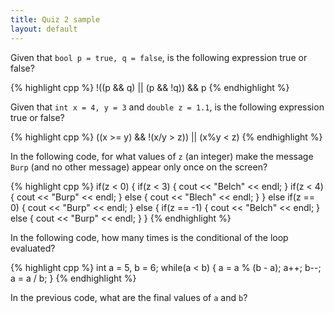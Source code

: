 ```yaml
---
title: Quiz 2 sample
layout: default
---
```


Given that `bool p = true, q = false`, is the following expression
true or false?

{% highlight cpp %}
!((p && q) || (p && !q)) && p
{% endhighlight %}

Given that `int x = 4, y = 3` and `double z = 1.1`, is the following
expression true or false?

{% highlight cpp %}
((x >= y) && !(x/y > z)) || (x%y < z)
{% endhighlight %}

In the following code, for what values of `z` (an integer) make the
message `Burp` (and no other message) appear only once on the screen?

{% highlight cpp %}
if(z < 0)
{
    if(z < 3)
    {
        cout << "Belch" << endl;
    }
    if(z < 4)
    {
        cout << "Burp" << endl;
    }
    else
    {
        cout << "Blech" << endl;
    }
}
else if(z == 0)
{
    cout << "Burp" << endl;
}
else
{
    if(z == -1)
    {
        cout << "Belch" << endl;
    }
    else
    {
        cout << "Burp" << endl;
    }
}
{% endhighlight %}

In the following code, how many times is the conditional of the loop
evaluated?

{% highlight cpp %}
int a = 5, b = 6;
while(a < b)
{
    a = a % (b - a);
    a++;
    b--;
    a = a / b;
}
{% endhighlight %}

In the previous code, what are the final values of `a` and `b`?


